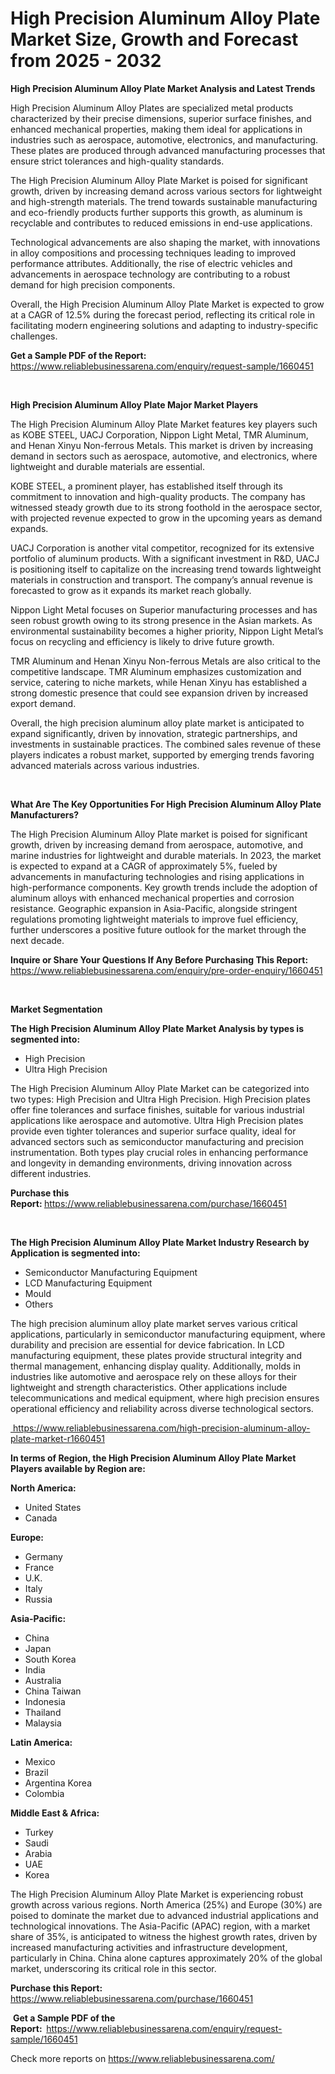 <p><h1>High Precision Aluminum Alloy Plate Market Size, Growth and Forecast from 2025 - 2032</h1></p><p><strong>High Precision Aluminum Alloy Plate Market Analysis and Latest Trends</strong></p>
<p><p>High Precision Aluminum Alloy Plates are specialized metal products characterized by their precise dimensions, superior surface finishes, and enhanced mechanical properties, making them ideal for applications in industries such as aerospace, automotive, electronics, and manufacturing. These plates are produced through advanced manufacturing processes that ensure strict tolerances and high-quality standards.</p><p>The High Precision Aluminum Alloy Plate Market is poised for significant growth, driven by increasing demand across various sectors for lightweight and high-strength materials. The trend towards sustainable manufacturing and eco-friendly products further supports this growth, as aluminum is recyclable and contributes to reduced emissions in end-use applications.</p><p>Technological advancements are also shaping the market, with innovations in alloy compositions and processing techniques leading to improved performance attributes. Additionally, the rise of electric vehicles and advancements in aerospace technology are contributing to a robust demand for high precision components.</p><p>Overall, the High Precision Aluminum Alloy Plate Market is expected to grow at a CAGR of 12.5% during the forecast period, reflecting its critical role in facilitating modern engineering solutions and adapting to industry-specific challenges.</p></p>
<p><strong>Get a Sample PDF of the Report:&nbsp;</strong> <a href="https://www.reliablebusinessarena.com/enquiry/request-sample/1660451?utm_campaign=1892&utm_medium=2&utm_source=Github&utm_content=ia&utm_term=17012025&utm_id=high-precision-aluminum-alloy-plate">https://www.reliablebusinessarena.com/enquiry/request-sample/1660451</a></p>
<p>&nbsp;</p>
<p><strong>High Precision Aluminum Alloy Plate Major Market Players</strong></p>
<p><p>The High Precision Aluminum Alloy Plate Market features key players such as KOBE STEEL, UACJ Corporation, Nippon Light Metal, TMR Aluminum, and Henan Xinyu Non-ferrous Metals. This market is driven by increasing demand in sectors such as aerospace, automotive, and electronics, where lightweight and durable materials are essential.</p><p>KOBE STEEL, a prominent player, has established itself through its commitment to innovation and high-quality products. The company has witnessed steady growth due to its strong foothold in the aerospace sector, with projected revenue expected to grow in the upcoming years as demand expands.</p><p>UACJ Corporation is another vital competitor, recognized for its extensive portfolio of aluminum products. With a significant investment in R&D, UACJ is positioning itself to capitalize on the increasing trend towards lightweight materials in construction and transport. The company’s annual revenue is forecasted to grow as it expands its market reach globally.</p><p>Nippon Light Metal focuses on Superior manufacturing processes and has seen robust growth owing to its strong presence in the Asian markets. As environmental sustainability becomes a higher priority, Nippon Light Metal’s focus on recycling and efficiency is likely to drive future growth.</p><p>TMR Aluminum and Henan Xinyu Non-ferrous Metals are also critical to the competitive landscape. TMR Aluminum emphasizes customization and service, catering to niche markets, while Henan Xinyu has established a strong domestic presence that could see expansion driven by increased export demand.</p><p>Overall, the high precision aluminum alloy plate market is anticipated to expand significantly, driven by innovation, strategic partnerships, and investments in sustainable practices. The combined sales revenue of these players indicates a robust market, supported by emerging trends favoring advanced materials across various industries.</p></p>
<p>&nbsp;</p>
<p><strong>What Are The Key Opportunities For High Precision Aluminum Alloy Plate Manufacturers?</strong></p>
<p><p>The High Precision Aluminum Alloy Plate market is poised for significant growth, driven by increasing demand from aerospace, automotive, and marine industries for lightweight and durable materials. In 2023, the market is expected to expand at a CAGR of approximately 5%, fueled by advancements in manufacturing technologies and rising applications in high-performance components. Key growth trends include the adoption of aluminum alloys with enhanced mechanical properties and corrosion resistance. Geographic expansion in Asia-Pacific, alongside stringent regulations promoting lightweight materials to improve fuel efficiency, further underscores a positive future outlook for the market through the next decade.</p></p>
<p><strong>Inquire or Share Your Questions If Any Before Purchasing This Report:</strong> <a href="https://www.reliablebusinessarena.com/enquiry/pre-order-enquiry/1660451?utm_campaign=1892&utm_medium=2&utm_source=Github&utm_content=ia&utm_term=17012025&utm_id=high-precision-aluminum-alloy-plate">https://www.reliablebusinessarena.com/enquiry/pre-order-enquiry/1660451</a></p>
<p>&nbsp;</p>
<p><strong>Market Segmentation</strong></p>
<p><strong>The High Precision Aluminum Alloy Plate Market Analysis by types is segmented into:</strong></p>
<p><ul><li>High Precision</li><li>Ultra High Precision</li></ul></p>
<p><p>The High Precision Aluminum Alloy Plate Market can be categorized into two types: High Precision and Ultra High Precision. High Precision plates offer fine tolerances and surface finishes, suitable for various industrial applications like aerospace and automotive. Ultra High Precision plates provide even tighter tolerances and superior surface quality, ideal for advanced sectors such as semiconductor manufacturing and precision instrumentation. Both types play crucial roles in enhancing performance and longevity in demanding environments, driving innovation across different industries.</p></p>
<p><strong>Purchase this Report:&nbsp;</strong><a href="https://www.reliablebusinessarena.com/purchase/1660451?utm_campaign=1892&utm_medium=2&utm_source=Github&utm_content=ia&utm_term=17012025&utm_id=high-precision-aluminum-alloy-plate">https://www.reliablebusinessarena.com/purchase/1660451</a></p>
<p>&nbsp;</p>
<p><strong>The High Precision Aluminum Alloy Plate Market Industry Research by Application is segmented into:</strong></p>
<p><ul><li>Semiconductor Manufacturing Equipment</li><li>LCD Manufacturing Equipment</li><li>Mould</li><li>Others</li></ul></p>
<p><p>The high precision aluminum alloy plate market serves various critical applications, particularly in semiconductor manufacturing equipment, where durability and precision are essential for device fabrication. In LCD manufacturing equipment, these plates provide structural integrity and thermal management, enhancing display quality. Additionally, molds in industries like automotive and aerospace rely on these alloys for their lightweight and strength characteristics. Other applications include telecommunications and medical equipment, where high precision ensures operational efficiency and reliability across diverse technological sectors.</p></p>
<p><a href="https://www.reliablebusinessarena.com/high-precision-aluminum-alloy-plate-market-r1660451?utm_campaign=1892&utm_medium=2&utm_source=Github&utm_content=ia&utm_term=17012025&utm_id=high-precision-aluminum-alloy-plate">&nbsp;https://www.reliablebusinessarena.com/high-precision-aluminum-alloy-plate-market-r1660451</a></p>
<p><strong>In terms of Region, the High Precision Aluminum Alloy Plate Market Players available by Region are:</strong></p>
<p>
    <p> <strong> North America: </strong>
        <ul>
            <li>United States</li>
            <li>Canada</li>
        </ul>
        </p> 
    <p> <strong> Europe: </strong>
        <ul>
            <li>Germany</li>
            <li>France</li>
            <li>U.K.</li>
            <li>Italy</li>
            <li>Russia</li>
        </ul>
        </p> 
    <p> <strong> Asia-Pacific: </strong>
        <ul>
            <li>China</li>
            <li>Japan</li>
            <li>South Korea</li>
            <li>India</li>
            <li>Australia</li>
            <li>China Taiwan</li>
            <li>Indonesia</li>
            <li>Thailand</li>
            <li>Malaysia</li>
        </ul>
        </p> 
    <p> <strong> Latin America: </strong>
        <ul>
            <li>Mexico</li>
            <li>Brazil</li>
            <li>Argentina Korea</li>
            <li>Colombia</li>
        </ul>
        </p> 
    <p> <strong> Middle East & Africa: </strong>
        <ul>
            <li>Turkey</li>
            <li>Saudi</li>
            <li>Arabia</li>
            <li>UAE</li>
            <li>Korea</li>
        </ul>
    </p>
    </p>
<p><p>The High Precision Aluminum Alloy Plate Market is experiencing robust growth across various regions. North America (25%) and Europe (30%) are poised to dominate the market due to advanced industrial applications and technological innovations. The Asia-Pacific (APAC) region, with a market share of 35%, is anticipated to witness the highest growth rates, driven by increased manufacturing activities and infrastructure development, particularly in China. China alone captures approximately 20% of the global market, underscoring its critical role in this sector.</p></p>
<p><strong>Purchase this Report: </strong><a href="https://www.reliablebusinessarena.com/purchase/1660451?utm_campaign=1892&utm_medium=2&utm_source=Github&utm_content=ia&utm_term=17012025&utm_id=high-precision-aluminum-alloy-plate">https://www.reliablebusinessarena.com/purchase/1660451</a></p>
<p>&nbsp;<strong>Get a Sample PDF of the Report:&nbsp;&nbsp;</strong><a href="https://www.reliablebusinessarena.com/enquiry/request-sample/1660451?utm_campaign=1892&utm_medium=2&utm_source=Github&utm_content=ia&utm_term=17012025&utm_id=high-precision-aluminum-alloy-plate">https://www.reliablebusinessarena.com/enquiry/request-sample/1660451</a></p>
<p><strong></strong></p>
<p>Check more reports on <a href="https://www.reliablebusinessarena.com/?utm_campaign=1892&utm_medium=2&utm_source=Github&utm_content=ia&utm_term=17012025&utm_id=high-precision-aluminum-alloy-plate">https://www.reliablebusinessarena.com/</a></p>